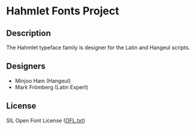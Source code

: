 # Hahmlet Fonts Project

## Description

The Hahmlet typeface family is designer for the Latin and Hangeul scripts.

## Designers

* Minjoo Ham (Hangeul)
* Mark Frömberg (Latin Expert)

## License

SIL Open Font License ([OFL.txt](OFL.txt))

